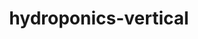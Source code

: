 ---
layout: home
permalink: /projects/hydroponics-vertical
title: "hydroponics-vertical"
author_profile: true
---